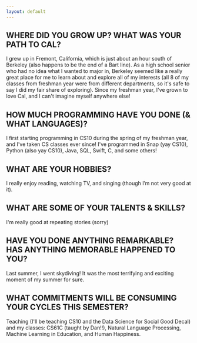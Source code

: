 ```yaml
---
layout: default
---
```


## WHERE DID YOU GROW UP? WHAT WAS YOUR PATH TO CAL?

I grew up in Fremont, California, which is just about an hour south of Berkeley (also happens to be the end of a Bart line). As a high school senior who had no idea what I wanted to major in, Berkeley seemed like a really great place for me to learn about and explore all of my interests (all 8 of my classes from freshman year were from different departments, so it's safe to say I did my fair share of exploring). Since my freshman year, I've grown to love Cal, and I can't imagine myself anywhere else!

## HOW MUCH PROGRAMMING HAVE YOU DONE (& WHAT LANGUAGES)?

I first starting programming in CS10 during the spring of my freshman year, and I've taken CS classes ever since! I've programmed in Snap (yay CS10), Python (also yay CS10), Java, SQL, Swift, C, and some others!

## WHAT ARE YOUR HOBBIES?

I really enjoy reading, watching TV, and singing (though I’m not very good at it).

## WHAT ARE SOME OF YOUR TALENTS & SKILLS?

I'm really good at repeating stories (sorry)

## HAVE YOU DONE ANYTHING REMARKABLE? HAS ANYTHING MEMORABLE HAPPENED TO YOU?

Last summer, I went skydiving! It was the most terrifying and exciting moment of my summer for sure.

## WHAT COMMITMENTS WILL BE CONSUMING YOUR CYCLES THIS SEMESTER?
Teaching (I'll be teaching CS10 and the Data Science for Social Good Decal) and my classes: CS61C (taught by Dan!!), Natural Language Processing, Machine Learning in Education, and Human Happiness.
